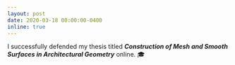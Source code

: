 ```yaml
---
layout: post
date: 2020-03-18 00:00:00-0400
inline: true
---
```


I successfully defended my thesis titled ***Construction of Mesh and Smooth Surfaces in Architectural Geometry*** online. :mortar_board:
